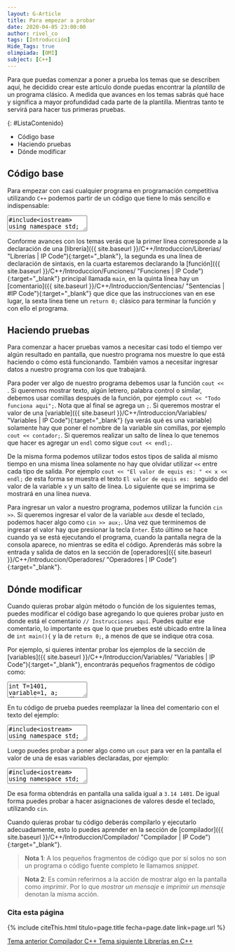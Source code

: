 ```yaml
---
layout: G-Article
title: Para empezar a probar
date: 2020-04-05 23:00:00
author: rivel_co
tags: [Introducción]
Hide_Tags: true
olimpiada: [OMI]
subject: [C++]
---
```


Para que puedas comenzar a poner a prueba los temas que se describen aquí, he decidido crear este artículo donde puedas encontrar la *plantilla* de un programa clásico. A medida que avances en los temas sabrás qué hace y significa a mayor profundidad cada parte de la plantilla. Mientras tanto te servirá para hacer tus primeras pruebas.

{: #ListaContenido}
- Código base
- Haciendo pruebas
- Dónde modificar

## Código base

Para empezar con casi cualquier programa en programación competitiva utilizando `C++` podemos partir de un código que tiene lo más sencillo e indispensable:

<textarea class="cpp">#include&lt;iostream&gt;
using namespace std;

int main(){
    // Instrucciones aquí
    return 0;
}</textarea>

Conforme avances con los temas verás que la primer línea corresponde a la declaración de una [librería]({{ site.baseurl }}/C++/Introduccion/Librerias/ "Librerías &vert; IP Code"){:target="_blank"}, la segunda es una línea de declaración de sintaxis, en la cuarta estaremos declarando la [función]({{ site.baseurl }}/C++/Introduccion/Funciones/ "Funciones &vert; IP Code"){:target="_blank"} principal llamada `main`, en la quinta línea hay un [comentario]({{ site.baseurl }}/C++/Introduccion/Sentencias/ "Sentencias &vert; #IP Code"){:target="_blank"} que dice que las instrucciones van en ese lugar, la sexta línea tiene un `return 0;` clásico para terminar la función y con ello el programa.

## Haciendo pruebas

Para comenzar a hacer pruebas vamos a necesitar casi todo el tiempo ver algún resultado en pantalla, que nuestro programa nos muestre lo que está haciendo o cómo está funcionando. También vamos a necesitar ingresar datos a nuestro programa con los que trabajará. 

Para poder ver algo de nuestro programa debemos usar la función `cout << `. Si queremos mostrar texto, algún letrero, palabra control o similar, debemos usar comillas después de la función, por ejemplo `cout << "Todo funciona aqui";`. Nota que al final se agrega un `;`. Si queremos mostrar el valor de una [variable]({{ site.baseurl }}/C++/Introduccion/Variables/ "Variables &vert; IP Code"){:target="_blank"} (ya verás qué es una variable) solamente hay que poner el nombre de la variable sin comillas, por ejemplo `cout << contador;`. Si queremos realizar un salto de línea lo que tenemos que hacer es agregar un `endl` como sigue `cout << endl;`.

De la misma forma podemos utilizar todos estos tipos de salida al mismo tiempo en una misma línea solamente no hay que olvidar utilizar `<<` entre cada tipo de salida. Por ejemplo `cout << "El valor de equis es: " << x << endl;` de esta forma se muestra el texto `El valor de equis es: ` seguido del valor de la variable `x` y un salto de línea. Lo siguiente que se imprima se mostrará en una línea nueva.

Para ingresar un valor a nuestro programa, podemos utilizar la función `cin >>`. Si queremos ingresar el valor de la variable `aux` desde el teclado, podemos hacer algo como `cin >> aux;`. Una vez que terminemos de ingresar el valor hay que presionar la tecla `Enter`. Esto último se hace cuando ya se está ejecutando el programa, cuando la pantalla negra de la consola aparece, no mientras se edita el código. Aprenderás más sobre la entrada y salida de datos en la sección de [operadores]({{ site.baseurl }}/C++/Introduccion/Operadores/ "Operadores &vert; IP Code"){:target="_blank"}.

## Dónde modificar

Cuando quieras probar algún método o función de los siguientes temas, puedes modificar el código base agregando lo que quieres probar justo en donde está el comentario `// Instrucciones aquí`. Puedes quitar ese comentario, lo importante es que lo que pruebes esté ubicado entre la línea de `int main(){` y la de `return 0;`, a menos de que se indique otra cosa.

Por ejemplo, si quieres intentar probar los ejemplos de la sección de [variables]({{ site.baseurl }}/C++/Introduccion/Variables/ "Variables &vert; IP Code"){:target="_blank"}, encontrarás pequeños fragmentos de código como:

<textarea class="cpp">
int T=1401, variable=1, a;
float pi=3.14, decimal, otra=0.23;
char letra='C', mas;
bool dicho=true, bandera=false;</textarea>

En tu código de prueba puedes reemplazar la línea del comentario con el texto del ejemplo:

<textarea class="cpp">#include&lt;iostream&gt;
using namespace std;

int main(){
    int T=1401, variable=1, a;
    float pi=3.14, decimal, otra=0.23;
    char letra='C', mas;
    bool dicho=true, bandera=false;
    return 0;
}</textarea>

Luego puedes probar a poner algo como un `cout` para ver en la pantalla el valor de una de esas variables declaradas, por ejemplo:

<textarea class="cpp">#include&lt;iostream&gt;
using namespace std;

int main(){
    int T=1401, variable=1, a;
    float pi=3.14, decimal, otra=0.23;
    char letra='C', mas;
    bool dicho=true, bandera=false;
    cout << pi << " " << T << endl;
    return 0;
}</textarea>

De esa forma obtendrás en pantalla una salida igual a `3.14 1401`. De igual forma puedes probar a hacer asignaciones de valores desde el teclado, utilizando `cin`.

Cuando quieras probar tu código deberás compilarlo y ejecutarlo adecuadamente, esto lo puedes aprender en la sección de [compilador]({{ site.baseurl }}/C++/Introduccion/Compilador/ "Compilador &vert; IP Code"){:target="_blank"}.

> **Nota 1**: A los pequeños fragmentos de código que por sí solos no son un programa o código fuente completo le llamamos *snippet*.

> **Nota 2**: Es común referirnos a la acción de mostrar algo en la pantalla como *imprimir*. Por lo que *mostrar un mensaje* e *imprimir un mensaje* denotan la misma acción.

### Cita esta página

{% include citeThis.html titulo=page.title fecha=page.date link=page.url %}

<div class="Nav">
    <a id="navLeft" href="{{ site.baseurl }}/C++/Introduccion/Compilador/" title="Compilador C++ &vert; #iP Code">
        Tema anterior
        <span>Compilador C++</span>
    </a>
    <a id="navRight" href="{{ site.baseurl }}/C++/Introduccion/Librerias/" title="Librerías en C++ &vert; #iP Code">
        Tema siguiente
        <span>Librerías en C++</span>
    </a>
</div>